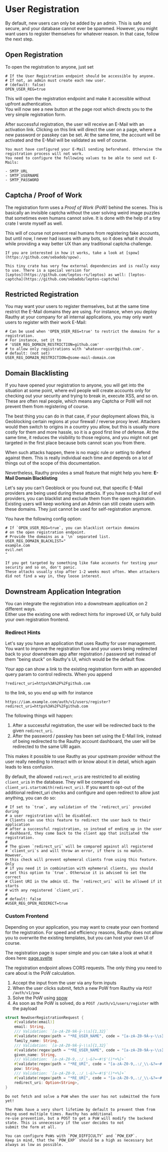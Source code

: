 # User Registration

By default, new users can only be added by an admin. This is safe and secure, and your database cannot ever be spammed.
However, you might want users to register themselves for whatever reason. In that case, follow the next step.

## Open Registration

To open the registration to anyone, just set

```
# If the User Registration endpoint should be accessible by anyone. 
# If not, an admin must create each new user.
# (default: false)
OPEN_USER_REG=true
```

This will open the registration endpoint and make it accessible without upfront authentication.  
You will now see a new button at the page root which directs you to the very simple registration form.

After successful registration, the user will receive an E-Mail with an activation link.
Clicking on this link will direct the user on a page, where a new password or passkey can be set.
At the same time, the account will be activated and the E-Mail will be validated as well of course.

```admonish caution
You must have configured your E-Mail sending beforehand. Otherwise the registration process will not work.
You need to configure the following values to be able to send out E-Mails:

- SMTP_URL
- SMTP_USERNAME
- SMTP_PASSWORD
```

## Captcha / Proof of Work

The registration form uses a *Proof of Work (PoW)* behind the scenes. This is basically an invisible captcha
without the user solving weird image puzzles that sometimes even humans cannot solve. It is done with the help of a
tiny crate I wrote myself as well.

This will of course not prevent real humans from registering fake accounts, but until now, I never had issues with any
bots, so it does what it should while providing a way better UX than any traditional captcha challenge.

```admonish info
If you are interested in how it works, take a look at [spow](https://github.com/sebadob/spow).  

This tiny crate has very few external dependencies and is really easy to use. There is a special version for 
[Leptos](https://github.com/leptos-rs/leptos) as well: [leptos-captcha](https://github.com/sebadob/leptos-captcha)
```

## Restricted Registration

You may want your users to register themselves, but at the same time restrict the E-Mail domains they are using.
For instance, when you deploy Rauthy at your company for all internal applications, you may only want users to
register with their work E-Mail:

```
# Can be used when 'OPEN_USER_REG=true' to restrict the domains for a registration. 
# For instance, set it to
# 'USER_REG_DOMAIN_RESTRICTION=github.com' 
# to allow only registrations with 'whatever-user@github.com'.
# default: (not set)
USER_REG_DOMAIN_RESTRICTION=@some-mail-domain.com
```

## Domain Blacklisting

If you have opened your registration to anyone, you will get into the situation at some point, where evil people will
create accounts only for checking out your security and trying to break in, execute XSS, and so on. These are often
real people, which means any Captcha or PoW will not prevent them from registering of course.

The best thing you can do in that case, if your deployment allows this, is Geoblocking certain regions at your
firewall / reverse proxy level. Attackers would then switch to origins in a country you allow, but this is usually
more costly for them and more hassle, so it is a good first line of defense. At the same time, it reduces the visibility
to those regions, and you might not get targeted in the first place because bots cannot scan you from there.

When such attacks happen, there is no magic rule or setting to defend against them. This is really individual each time
and depends on a lot of things out of the scope of this documentation.

Nevertheless, Rauthy provides a small feature that might help you here: **E-Mail Domain Blacklisting**

Let's say you can't Geoblock or you found out, that specific E-Mail providers are being used during these attacks.
If you have such a list of evil providers, you can blacklist and exclude them from the open registration. Existing users
will keep working and an Admin can still create users with these domains. They just cannot be used for self-registration
anymore.

You have the following config option:

```
# If `OPEN_USER_REG=true`, you can blacklist certain domains
# on the open registration endpoint.
# Provide the domains as a `\n` separated list.
USER_REG_DOMAIN_BLACKLIST="
example.com
evil.net
"
```

```admonish note
If you get targeted by something like fake accounts for testing your security and so on, don't panic.
These attacks usually stop after 1-2 weeks most often. When attackers did not find a way in, they loose interest. 
```

## Downstream Application Integration

You can integrate the registration into a downstream application on 2 different ways.  
Either use the existing one with redirect hints for improved UX, or fully build your own registration frontend.

### Redirect Hints

Let's say you have an application that uses Rauthy for user management. You want to improve the registration flow
and your users being redirected back to your downstream app after registration / password set instead of them
"being stuck" on Rauthy's UI, which would be the default flow.

Your app can show a link to the existing registration form with an appended query param to control redirects.
When you append

```
?redirect_uri=https%3A%2F%2Fgithub.com
```

to the link, so you end up with for instance

```
https://iam.example.com/auth/v1/users/register?redirect_uri=https%3A%2F%2Fgithub.com
```

The following things will happen:

1. After a successful registration, the user will be redirected back to the given `redirect_uri`.
2. After the password / passkey has been set using the E-Mail link, instead of being redirected to the Rauthy
   account dashboard, the user will be redirected to the same URI again.

This makes it possible to use Rauthy as your upstream provider without the user really needing to interact with or
know about it in detail, which again leads to less confusion.

By default, the allowed `redirect_uri`s are restricted to all existing `client_uri`s in the database. They will be
compared via `client_uri.startsWith(redirect_uri)`. If you want to opt-out of the additional redirect_uri checks and
configure and open redirect to allow just anything, you can do so:

```
# If set to `true`, any validation of the `redirect_uri` provided during
# a user registration will be disabled.
# Clients can use this feature to redirect the user back to their application
# after a successful registration, so instead of ending up in the user
# dashboard, they come back to the client app that initiated the registration.
#
# The given `redirect_uri` will be compared against all registered
# `client_uri`s and will throw an error, if there is no match. However,
# this check will prevent ephemeral clients from using this feature. Only
# if you need it in combination with ephemeral clients, you should
# set this option to `true`. Otherwise it is advised to set the correct
# Client URI in the admin UI. The `redirect_uri` will be allowed if it starts
# with any registered `client_uri`.
#
# default: false
#USER_REG_OPEN_REDIRECT=true
```

### Custom Frontend

Depending on your application, you may want to create your own frontend for the registration. For speed and efficiency
reasons, Rauthy does not allow you to overwrite the existing templates, but you can host your own UI of course.

The registration page is super simple and you can take a look at what it does here:
[page.svelte](https://github.com/sebadob/rauthy/blob/main/frontend/src/routes/users/register/%2Bpage.svelte)

The registration endpoint allows CORS requests. The only thing you need to care about is the PoW calculation.

1. Accept the input from the user via any form inputs
2. When the user clicks submit, fetch a new PoW from Rauthy via `POST /auth/v1/pow`
3. Solve the PoW using [spow](https://github.com/sebadob/spow)
4. As soon as the PoW is solved, do a `POST /auth/v1/users/register` with the payload

```rust
struct NewUserRegistrationRequest {
    #[validate(email)]
    email: String,
    /// Validation: `[a-zA-Z0-9À-ÿ-\\s]{1,32}`
    #[validate(regex(path = "*RE_USER_NAME", code = "[a-zA-Z0-9À-ɏ-\\s]{1,32}"))]
    family_name: String,
    /// Validation: `[a-zA-Z0-9À-ÿ-\\s]{1,32}`
    #[validate(regex(path = "*RE_USER_NAME", code = "[a-zA-Z0-9À-ɏ-\\s]{1,32}"))]
    given_name: String,
    /// Validation: `[a-zA-Z0-9,.:/_\-&?=~#!$'()*+%]+`
    #[validate(regex(path = "*RE_URI", code = "[a-zA-Z0-9,.:/_\\-&?=~#!$'()*+%]+"))]
    pow: String,
    /// Validation: `[a-zA-Z0-9,.:/_\-&?=~#!$'()*+%]+`
    #[validate(regex(path = "*RE_URI", code = "[a-zA-Z0-9,.:/_\\-&?=~#!$'()*+%]+"))]
    redirect_uri: Option<String>,
}
```

```admonish caution
Do not fetch and solve a PoW when the user has not submitted the form yet!  

The PoWs have a very short lifetime by default to prevent them from being used multiple times. Rauthy has additional 
re-use prevention, but a POST to get a PoW will modify the backend state. This is unnecessary if the user decides to not
submit the form at all.

You can configure PoWs with `POW_DIFFICULTY` and `POW_EXP`.  
Keep in mind, that the `POW_EXP` should be a high as necessary but always as low as possible.
```